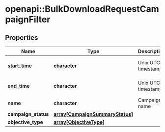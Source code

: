 # openapi::BulkDownloadRequestCampaignFilter


## Properties
Name | Type | Description | Notes
------------ | ------------- | ------------- | -------------
**start_time** | **character** | Unix UTC timestamp. | [optional] [Pattern: ^\\d+$] 
**end_time** | **character** | Unix UTC timestamp. | [optional] [Pattern: ^\\d+$] 
**name** | **character** | Campaign name | [optional] 
**campaign_status** | [**array[CampaignSummaryStatus]**](CampaignSummaryStatus.md) |  | [optional] 
**objective_type** | [**array[ObjectiveType]**](ObjectiveType.md) |  | [optional] 


